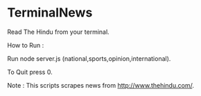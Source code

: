 # TerminalNews

Read The Hindu from your terminal.





How to Run : 

Run node server.js (national,sports,opinion,international).

To Quit press 0.


Note : This scripts scrapes news from http://www.thehindu.com/.

